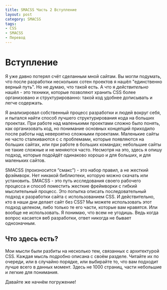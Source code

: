 ```yaml
---
title: SMACSS Часть 2 Вступление
layout: post
category: SMACSS
tags:
- CSS
- SMACSS
- Перевод
---
```


# Вступление

Я уже давно потерял счёт сделанным мной сайтам. Вы могли подумать, что после разработки нескольких сотен проектов я нашёл "единственно верный путь". Но не думаю, что такой есть. А что я _действительно_ нашёл - это техники, которые позволяют хранить CSS более организовано и структурированно: такой код удобнее дописывать и легче содержать.

Я анализировал собственный процесс разработки и людей вокруг себя, и пытался найти способ лучшего структурирования кода на больших проектах. При работе над маленькими проектами сложно было понять, как организовать код, но понимание основных концепций приходило после работы над невероятно сложными проектами. Маленькие сайты не часто сталкиваются с с проблемами, которые появляются на больших сайтах, или при работе в больших командах; небольшие сайты не такие сложные и не меняются часто. Несмотря на это, здесь я опишу подход, которые подойдёт одинаково хорошо и для больших, и для маленьких сайтов.

SMACSS (произносится “смакс”) - это набор правил, а не жесткий фрэймворк. Нет никакой библиотеки, которую можно скачать или установить. SMACSS - это путь исследования своего рабочего процесса и способ поместить жесткие фреймворки с гибкий мыслительный процесс. Это попытка описать последовательный подход к разработки сайта с использованием CSS. И действительно, кто в наши дни делает сайт без CSS? Мы можете использовать этот подход целеком, либо только те его части, которые вам нравятся. Или вообще не использовать. Я понимаю, что всем не угодишь. Ведь когда вопрос касается веб разработки, ответ никогда не бывает однозначным.

## Что здесь есть?

Мои мысли были разбиты на несколько тем, связанных с архитектурой CSS. Каждая мысль подробно описана с своём разделе. Читайте их по очереди, или в случайно порядке, или выбирайте то, что вам подходит лучше всего в данных момент. Здесь не 1000 страниц, части небольшие и легкие для понимания.

Давайте же начнём погружение!
